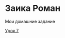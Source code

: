 

# Заика Роман
Мои домашние задание 

[Урок 7](https://zaikaroman.github.io/number_7/src/ieess/ "Описание")
